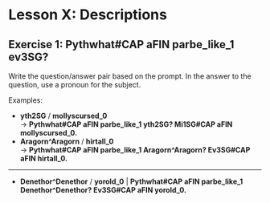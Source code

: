 # Lesson X: Descriptions

<div class="exercise">

## Exercise 1: __<x-out>Pyth<x-src>what#CAP</x-src></x-out> <x-out>a<x-src>FIN</x-src></x-out> <x-out>par<x-src>be_like_1</x-src></x-out> <x-out>ev<x-src>3SG</x-src></x-out>?__

Write the question/answer pair based on the prompt. In the answer to the question, use a pronoun for the subject.

Examples:

- __<x-out>yth<x-src>2SG</x-src></x-out>__ / __<x-out>mollys<x-src>cursed_0</x-src></x-out>__<br>&rarr; __<x-out>Pyth<x-src>what#CAP</x-src></x-out> <x-out>a<x-src>FIN</x-src></x-out> <x-out>par<x-src>be_like_1</x-src></x-out> <x-out>yth<x-src>2SG</x-src></x-out>? <x-out>Mi<x-src>1SG#CAP</x-src></x-out> <x-out>a<x-src>FIN</x-src></x-out> <x-out>mollys<x-src>cursed_0</x-src></x-out>.__
- __<x-out>Aragorn<x-src>^Aragorn</x-src></x-out>__ / __<x-out>hir<x-src>tall_0</x-src></x-out>__<br>&rarr; __<x-out>Pyth<x-src>what#CAP</x-src></x-out> <x-out>a<x-src>FIN</x-src></x-out> <x-out>par<x-src>be_like_1</x-src></x-out> <x-out>Aragorn<x-src>^Aragorn</x-src></x-out>? <x-out>Ev<x-src>3SG#CAP</x-src></x-out> <x-out>a<x-src>FIN</x-src></x-out> <x-out>hir<x-src>tall_0</x-src></x-out>.__

---

- __<x-out>Denethor<x-src>^Denethor</x-src></x-out>__ / __<x-out>yor<x-src>old_0</x-src></x-out>__ | __<x-out>Pyth<x-src>what#CAP</x-src></x-out> <x-out>a<x-src>FIN</x-src></x-out> <x-out>par<x-src>be_like_1</x-src></x-out> <x-out>Denethor<x-src>^Denethor</x-src></x-out>? <x-out>Ev<x-src>3SG#CAP</x-src></x-out> <x-out>a<x-src>FIN</x-src></x-out> <x-out>yor<x-src>old_0</x-src></x-out>.__


</div>
